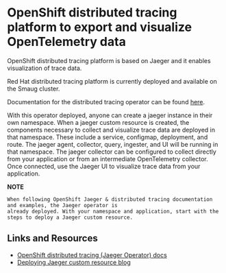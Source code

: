 # OpenShift distributed tracing platform to export and visualize OpenTelemetry data

OpenShift distributed tracing platform is based on Jaeger and it enables visualization of trace data.

Red Hat distributed tracing platform is currently deployed and available on the Smaug cluster.

Documentation for the distributed tracing operator can be found [here](https://catalog.redhat.com/software/operators/detail/5ec54a5c78e79e6a879fa271).

With this operator deployed, anyone can create a jaeger instance in their own namespace. When a jaeger
custom resource is created, the components necessary to collect and visualize trace data are deployed
in that namespace. These include a service, configmap, deployment, and route. The jaeger agent, collector, query,
ingester, and UI will be running in that namespace. The jaeger collector can be configured to collect directly
from your application or from an intermediate OpenTelemetry collector. Once connected, use the Jaeger UI to
visualize trace data from your application.

**NOTE**

```
When following OpenShift Jaeger & distributed tracing documentation and examples, the Jaeger operator is
already deployed. With your namespace and application, start with the steps to deploy a Jaeger custom resource.
```

## Links and Resources
- [OpenShift distributed tracing (Jaeger Operator) docs](https://catalog.redhat.com/software/operators/detail/5ec54a5c78e79e6a879fa271)
- [Deploying Jaeger custom resource blog](https://www.opensourcerers.org/2022/05/30/using-opentracing-and-jaeger-with-your-own-services-application/)
